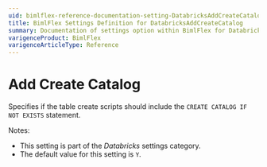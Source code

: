 ```yaml
---
uid: bimlflex-reference-documentation-setting-DatabricksAddCreateCatalog
title: BimlFlex Settings Definition for DatabricksAddCreateCatalog
summary: Documentation of settings option within BimlFlex for DatabricksAddCreateCatalog
varigenceProduct: BimlFlex
varigenceArticleType: Reference
---
```


# Add Create Catalog

Specifies if the table create scripts should include the `CREATE CATALOG IF NOT EXISTS` statement.

Notes:

* This setting is part of the *Databricks* settings category.
* The default value for this setting is `Y`.

